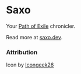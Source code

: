 # Saxo

Your [Path of Exile](https://pathofexile.com) chronicler.

Read more at [saxo.dev](https://saxo.dev).

### Attribution
Icon by [Icongeek26](https://www.flaticon.com/authors/icongeek26)